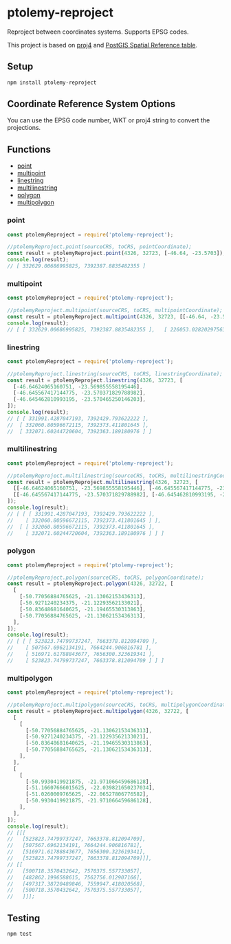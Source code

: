 # ptolemy-reproject

Reproject between coordinates systems. Supports EPSG codes.

This project is based on [proj4](https://www.npmjs.com/package/proj4) and [PostGIS Spatial Reference table](https://github.com/postgis/postgis/blob/svn-trunk/spatial_ref_sys.sql).

## Setup

```bash
npm install ptolemy-reproject
```

## Coordinate Reference System Options

You can use the EPSG code number, WKT or proj4 string to convert the projections.

## Functions

- [point](#point)
- [multipoint](#multipoint)
- [linestring](#linestring)
- [multilinestring](#multilinestring)
- [polygon](#polygon)
- [multipolygon](#multipolygon)

### point

```js
const ptolemyReproject = require('ptolemy-reproject');

//ptolemyReproject.point(sourceCRS, toCRS, pointCoordinate);
const result = ptolemyReproject.point(4326, 32723, [-46.64, -23.5703]);
console.log(result);
// [ 332629.00686995825, 7392387.8835482355 ]
```

### multipoint

```js
const ptolemyReproject = require('ptolemy-reproject');

//ptolemyReproject.multipoint(sourceCRS, toCRS, multipointCoordinate);
const result = ptolemyReproject.multipoint(4326, 32723, [[-46.64, -23.5703], [-47.64, -21.2703]]);
console.log(result);
// [ [ 332629.00686995825, 7392387.8835482355 ],   [ 226053.02820297563, 7645646.386169953 ] ]
```

### linestring

```js
const ptolemyReproject = require('ptolemy-reproject');

//ptolemyReproject.linestring(sourceCRS, toCRS, linestringCoordinate);
const result = ptolemyReproject.linestring(4326, 32723, [
  [-46.64624065160751, -23.569855558195446],
  [-46.645567417144775, -23.570371829788982],
  [-46.645462810993195, -23.570465250146203],
]);
console.log(result);
// [ [ 331991.4287047193, 7392429.793622222 ],
//  [ 332060.80596672115, 7392373.411801645 ],
//  [ 332071.60244720604, 7392363.189180976 ] ]
```

### multilinestring

```js
const ptolemyReproject = require('ptolemy-reproject');

//ptolemyReproject.multilinestring(sourceCRS, toCRS, multilinestringCoordinate);
const result = ptolemyReproject.multilinestring(4326, 32723, [
  [[-46.64624065160751, -23.569855558195446], [-46.645567417144775, -23.570371829788982]],
  [[-46.645567417144775, -23.570371829788982], [-46.645462810993195, -23.570465250146203]],
]);
console.log(result);
// [ [ [ 331991.4287047193, 7392429.793622222 ],
//    [ 332060.80596672115, 7392373.411801645 ] ],
//  [ [ 332060.80596672115, 7392373.411801645 ],
//    [ 332071.60244720604, 7392363.189180976 ] ] ]
```

### polygon

```js
const ptolemyReproject = require('ptolemy-reproject');

//ptolemyReproject.polygon(sourceCRS, toCRS, polygonCoordinate);
const result = ptolemyReproject.polygon(4326, 32722, [
  [
    [-50.77056884765625, -21.13062153436313],
    [-50.9271240234375, -21.12293562133021],
    [-50.83648681640625, -21.19465530313863],
    [-50.77056884765625, -21.13062153436313],
  ],
]);
console.log(result);
// [ [ [ 523823.74799737247, 7663378.812094709 ],
//    [ 507567.6962134191, 7664244.906816781 ],
//    [ 516971.61788843677, 7656300.323619341 ],
//    [ 523823.74799737247, 7663378.812094709 ] ] ]
```

### multipolygon

```js
const ptolemyReproject = require('ptolemy-reproject');

//ptolemyReproject.multipolygon(sourceCRS, toCRS, multipolygonCoordinate);
const result = ptolemyReproject.multipolygon(4326, 32722, [
  [
    [
      [-50.77056884765625, -21.13062153436313],
      [-50.9271240234375, -21.12293562133021],
      [-50.83648681640625, -21.19465530313863],
      [-50.77056884765625, -21.13062153436313],
    ],
  ],
  [
    [
      [-50.9930419921875, -21.971066459686128],
      [-51.16607666015625, -22.039821650237034],
      [-51.0260009765625, -22.06527806776582],
      [-50.9930419921875, -21.971066459686128],
    ],
  ],
]);
console.log(result);
// [[[
//   [523823.74799737247, 7663378.812094709],
//   [507567.6962134191, 7664244.906816781],
//   [516971.61788843677, 7656300.323619341],
//   [523823.74799737247, 7663378.812094709]]],
// [[
//   [500718.3570432642, 7570375.557733057],
//   [482862.1996588615, 7562756.012907166],
//   [497317.38720489846, 7559947.418020568],
//   [500718.3570432642, 7570375.557733057],
//   ]]];
```

## Testing

```bash
npm test
```
